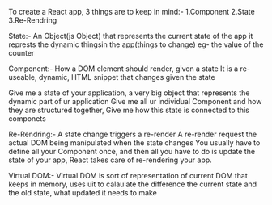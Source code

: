 To create a React app, 3 things are to keep in mind:-
1.Component
2.State
3.Re-Rendring 

State:-
An Object(js Object) that represents the current state of the app
it represts the dynamic thingsin the app(things to change)
eg- the value of the counter 

Component:-
How a DOM element should render, given a state
It is a re-useable, dynamic, HTML snippet that changes given the state

Give me a state of your application, a very big object that represents the dynamic part of ur application
Give me all ur individual Component and how they are structured together,
Give me how this state is connected to this componets

Re-Rendring:-
A state change triggers a re-render
A re-render request the actual DOM being manipulated when the state changes
You  usually have to define all your Component once,
and then all you have to do is update the state of your app, React takes care of re-rendering your app. 

Virtual DOM:-
Virtual DOM is sort of representation of current DOM that keeps in memory, uses uit to calaulate the difference 
the current state and the old state, what updated it needs to make  